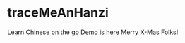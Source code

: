 # traceMeAnHanzi
Learn Chinese on the go 
[Demo is here](http://all-informatic.mediapromo.be/contribs/traceMeAnHanzi/index.html?q=%E7%88%B1) 
Merry X-Mas Folks!
